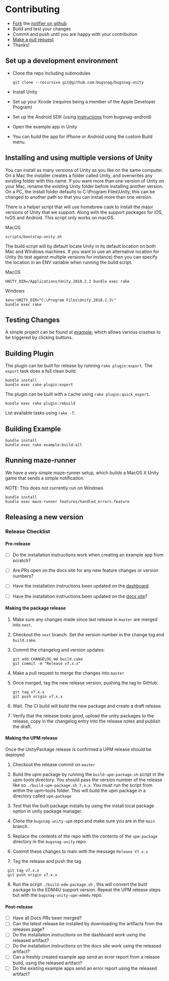 
# Contributing

- [Fork](https://help.github.com/articles/fork-a-repo) the [notifier on github](https://github.com/bugsnag/bugsnag-android)
- Build and test your changes
- Commit and push until you are happy with your contribution
- [Make a pull request](https://help.github.com/articles/using-pull-requests)
- Thanks!

## Set up a development environment

- Clone the repo including submodules

    ```
    git clone --recursive git@github.com:bugsnag/bugsnag-unity
    ```

- Install Unity
- Set up your Xcode (requires being a member of the Apple Developer Program)
- Set up the Android SDK (using [instructions](https://github.com/bugsnag/bugsnag-android/blob/master/CONTRIBUTING.md) from bugsnag-android)
- Open the example app in Unity
- You can build the app for iPhone or Android using the custom Build menu.

## Installing and using multiple versions of Unity

You can install as many versions of Unity as you like on the same computer. On a Mac the installer creates a folder 
called Unity, and overwrites any existing folder with this name. If you want more than one version of Unity on your Mac, 
rename the existing Unity folder before installing another version. On a PC, the install folder defaults to 
C:\Program Files\Unity, this can be changed to another path so that you can install more than one version.

There is a helper script that will use homebrew cask to install the major versions of Unity that we support. Along with 
the support packages for iOS, tvOS and Android. This script only works on macOS.

MacOS
```
scripts/bootstap-unity.sh
```

The build script will by default locate Unity in its default location on both Mac and Windows machines. If you want to 
use an alternative location for Unity (to test against multiple versions for instance) then you can specify the location 
in an ENV variable when running the build script.

MacOS
```
UNITY_DIR=/Applications/Unity.2018.2.3 bundle exec rake
```

Windows
```
$env:UNITY_DIR="C:\Program Files\Unity.2018.2.3\"
bundle exec rake
```

## Testing Changes

A simple project can be found at [example](https://github.com/bugsnag/bugsnag-unity/blob/master/example), which allows 
various crashes to be triggered by clicking buttons.

## Building Plugin

The plugin can be built for release by running `rake plugin:export`. The
`export` task does a full clean build.

```
bundle install
bundle exec rake plugin:export
```

The plugin can be built with a cache using `rake plugin:quick_export`.

```
bundle exec rake plugin:rebuild
```

List available tasks using `rake -T`.

## Building Example

```
bundle install
bundle exec rake example:build:all
```

## Running maze-runner

We have a very simple maze-runner setup, which builds a MacOS X Unity game that sends a simple notification.

NOTE: This does not currently run on Windows

```
bundle install
bundle exec maze-runner features/handled_errors.feature
```

## Releasing a new version

### Release Checklist

#### Pre-release

- [ ] Do the installation instructions work when creating an example app from scratch?
- [ ] Are PRs open on the docs site for any new feature changes or version numbers?
- [ ] Have the installation instructions been updated on the [dashboard](https://github.com/bugsnag/bugsnag-website/tree/master/app/views/dashboard/projects/install)
- [ ] Have the installation instructions been updated on the [docs site](https://github.com/bugsnag/docs.bugsnag.com)?


#### Making the package release

1. Make sure any changes made since last release in `master` are merged into `next`.

2. Checkout the `next` branch. Set the version number in the change log and `build.cake`.

3. Commit the changelog and version updates:

    ```
    git add CHANGELOG.md build.cake
    git commit -m "Release v7.x.x"
    ```
4. Make a pull request to merge the changes into `master`

5. Once merged, tag the new release version, pushing the tag to GitHub:

   ```
   git tag v7.x.x
   git push origin v7.x.x
   ```

6. Wait. The CI build will build the new package and create a draft release.

7. Verify that the release looks good, upload the unity packages to the release, copy in the changelog entry into the release notes and publish the draft.

#### Making the UPM release

Once the UnityPackage release is confirmed a UPM release should be deployed

1. Checkout the release commit on `master`

2. Build the upm package by running the `build-upm-package.sh` script in the upm-tools directory. You should pass the version number of the release like so `./build-upm-package.sh 7.x.x`. You must run the script from within the upm-tools folder. This will build the upm package in a directory called `upm-package`

3. Test that the built package installs by using the install local package option in unity package manager.

4. Clone the `bugsnag-unity-upm` repo and make sure you are in the `main` branch.

5. Replace the contents of the repo with the contents of the `upm-package` directory in the `bugsnag-unity` repo
6. Commit these changes to main with the message `Release V7.x.x`
7. Tag the release and push the tag
  ```
   git tag v7.x.x
   git push origin v7.x.x
   ```
8. Run the script `./build-edm-package.sh` , this will convert the built package to the EDM4U support version. Repeat the UPM release steps but with the `bugsnag-unity-upm-edm4u` repo.

#### Post-release

- [ ] Have all Docs PRs been merged?
- [ ] Can the latest release be installed by downloading the artifacts from the releases page?
- [ ] Do the installation instructions on the dashboard work using the released artifact?
- [ ] Do the installation instructions on the docs site work using the released artifact?
- [ ] Can a freshly created example app send an error report from a release build, using the released artifact?
- [ ] Do the existing example apps send an error report using the released artifact?
